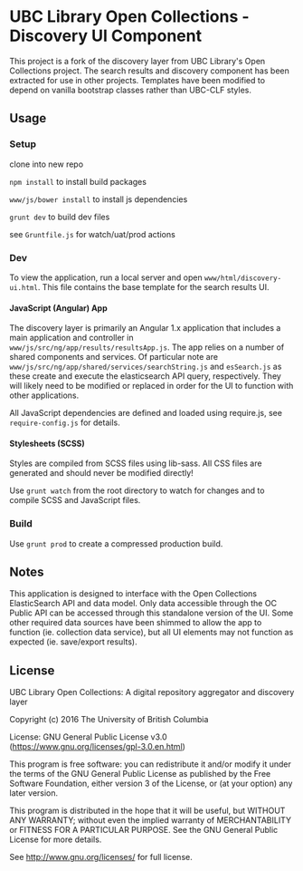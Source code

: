 # UBC Library Open Collections - Discovery UI Component

This project is a fork of the discovery layer from UBC Library's Open Collections project. The search results and discovery component has been extracted for use in other projects. Templates have been modified to depend on vanilla bootstrap classes rather than UBC-CLF styles.


## Usage

### Setup

clone into new repo

`npm install` to install build packages

`www/js/bower install` to install js dependencies

`grunt dev` to build dev files

see `Gruntfile.js` for watch/uat/prod actions

### Dev

To view the application, run a local server and open `www/html/discovery-ui.html`. This file contains the base template for the search results UI.

#### JavaScript (Angular) App

The discovery layer is primarily an Angular 1.x application that includes a main application and controller in `www/js/src/ng/app/results/resultsApp.js`. The app relies on a number of shared components and services. Of particular note are `www/js/src/ng/app/shared/services/searchString.js` and `esSearch.js` as these create and execute the elasticsearch API query, respectively. They will likely need to be modified or replaced in order for the UI to function with other applications. 

All JavaScript dependencies are defined and loaded using require.js, see `require-config.js` for details.

#### Stylesheets (SCSS)

Styles are compiled from SCSS files using lib-sass. All CSS files are generated and should never be modified directly!

Use `grunt watch` from the root directory to watch for changes and to compile SCSS and JavaScript files.

### Build

Use `grunt prod` to create a compressed production build.


## Notes

This application is designed to interface with the Open Collections ElasticSearch API and data model.
Only data accessible through the OC Public API can be accessed through this standalone version of the UI. Some other required data sources have been shimmed to allow the app to function (ie. collection data service), but all UI elements may not function as expected (ie. save/export results).


## License

UBC Library Open Collections: A digital repository aggregator and discovery layer

Copyright (c) 2016 The University of British Columbia

License: GNU General Public License v3.0 (https://www.gnu.org/licenses/gpl-3.0.en.html)

This program is free software: you can redistribute it and/or modify
it under the terms of the GNU General Public License as published by
the Free Software Foundation, either version 3 of the License, or
(at your option) any later version.

This program is distributed in the hope that it will be useful,
but WITHOUT ANY WARRANTY; without even the implied warranty of
MERCHANTABILITY or FITNESS FOR A PARTICULAR PURPOSE.  See the
GNU General Public License for more details.

See http://www.gnu.org/licenses/ for full license.
